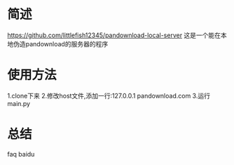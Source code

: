# 简述
https://github.com/littlefish12345/pandownload-local-server
这是一个能在本地伪造pandownload的服务器的程序

# 使用方法
1.clone下来
2.修改host文件,添加一行:127.0.0.1 pandownload.com
3.运行main.py

# 总结
faq baidu
